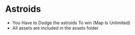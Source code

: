 # Astroids
* You Have to Dodge the astroids To win (Map Is Unlimited)
* All assets are included in the assets folder
